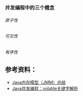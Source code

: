 
### 并发编程中的三个概念
###### 原子性
###### 可见性
###### 有序性




##	参考资料：

- [Java内存模型（JMM）总结](https://zhuanlan.zhihu.com/p/29881777)
- [Java并发编程：volatile关键字解析](https://www.cnblogs.com/dolphin0520/p/3920373.html)
